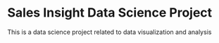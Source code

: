 # Sales Insight Data Science Project


This is a data science project related to data visualization and analysis
